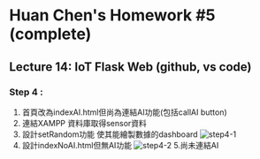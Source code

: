 # Huan Chen's Homework #5 (complete)

## Lecture 14: IoT Flask Web (github, vs code)

### Step 4 : 
1. 首頁改為indexAI.html但尚為連結AI功能(包括callAI button)
2. 連結XAMPP 資料庫取得sensor資料
3. 設計setRandom功能 使其能繪製數據的dashboard
![step4-1](https://user-images.githubusercontent.com/58764201/174357499-df9a1dee-b9a8-4243-a3bd-c818f6737168.png)
4. 設計indexNoAI.html但無AI功能
![step4-2](https://user-images.githubusercontent.com/58764201/174357518-3d5fa2d3-29ed-477b-a0b0-38648eab22f4.png)
5.尚未連結AI
